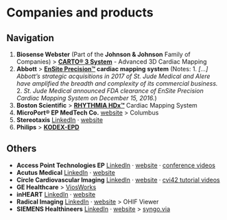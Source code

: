 # Companies and products

## Navigation

1. __Biosense Webster__ (Part of the __Johnson & Johnson__ Family of Companies) > __[CARTO® 3 System](https://www.biosensewebster.com/products/carto-3.aspx)__ - Advanced 3D Cardiac Mapping
1. __Abbott__ > __[EnSite Precision™](https://www.cardiovascular.abbott/us/en/hcp/products/electrophysiology/ensite-precision-cardiac-mapping-system.html) cardiac mapping system__ (Notes: 1. _\[...] Abbott’s strategic acquisitions in 2017 of St. Jude Medical and Alere have amplified the breadth and complexity of its commercial business._ 2. _St. Jude Medical announced FDA clearance of EnSite Precision Cardiac Mapping System on December 15, 2016._)
1. __Boston Scientific__ > __[RHYTHMIA HDx™](https://www.bostonscientific.com/en-US/medical-specialties/electrophysiology/cardiac-mapping-system.html)__ Cardiac Mapping System
1. __MicroPort® EP MedTech Co.__ [website](http://www.ep.microport.com) > Columbus
1. __Stereotaxis__ [LinkedIn](https://www.linkedin.com/company/stereotaxis) · [website](http://www.stereotaxis.com)
1. __Philips__ > __[KODEX-EPD](https://www.usa.philips.com/healthcare/product/HC733015/kodex-epd-cardiac-imaging-and-mapping-system/)__  

## Others

- __Access Point Technologies EP__ [LinkedIn](https://www.linkedin.com/company/access-point-technologies-ep) · [website](http://www.accesspointus.com) · [conference videos](http://www.accesspointus.com/conference-videos.html)
- __Acutus Medical__ [LinkedIn](https://www.linkedin.com/company/acutus-medical-inc-/) · [website](https://www.acutusmedical.com/us)
- __Circle Cardiovascular Imaging__ [LinkedIn](https://www.linkedin.com/company/circle-cardiovascular-imaging-inc.) · [website](http://www.circlecvi.com) · [cvi42 tutorial videos](https://www.youtube.com/playlist?list=PLBSFtK_IG_fRDJQMEt0k_sndgTNFKVR7b)
- __GE Healthcare__ > [ViosWorks](https://www.gehealthcare.com/products/magnetic-resonance-imaging/upgrades/viosworks)
- __inHEART__ [LinkedIn](https://www.linkedin.com/company/inheartmedical) · [website](https://www.inheart.fr)
- __Radical Imaging__ [LinkedIn](https://www.linkedin.com/company/radical-imaging) · [website](http://radicalimaging.com) > OHIF Viewer
- __SIEMENS Healthineers__ [LinkedIn](https://www.linkedin.com/company/siemens-healthineers) · [website](https://www.siemens-healthineers.com/healthcare-professionals) > [syngo.via](https://www.siemens-healthineers.com/medical-imaging-it/advanced-visualization-solutions/syngovia)
